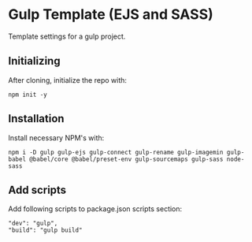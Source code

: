 # Gulp Template (EJS and SASS)

Template settings for a gulp project.

## Initializing
After cloning, initialize the repo with:

```
npm init -y
```

## Installation
Install necessary NPM's with:

```
npm i -D gulp gulp-ejs gulp-connect gulp-rename gulp-imagemin gulp-babel @babel/core @babel/preset-env gulp-sourcemaps gulp-sass node-sass
```

## Add scripts
Add following scripts to package.json scripts section:

```
"dev": "gulp",
"build": "gulp build"
```
